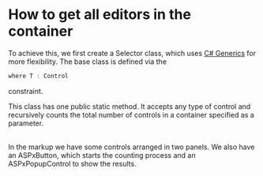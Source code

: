 # How to get all editors in the container


<p>To achieve this, we first create a Selector class, which uses <a href="http://msdn.microsoft.com/en-us/library/ms379564(v=vs.80).aspx"><u>C# Generics</u></a> for more flexibility. The base class is defined via the 

```cs
where T : Control
```

 constraint.</p><p>This class has one public static method. It accepts any type of control and recursively counts the total number of controls in a container specified as a parameter.</p><p><br />
In the markup we have some controls arranged in two panels. We also have an ASPxButton, which starts the counting process and an ASPxPopupControl to show the results.</p>

<br/>


